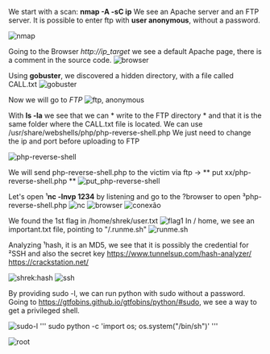 We start with a scan: **nmap -A -sC ip**
We see an Apache server and an FTP server. It is possible to enter ftp with **user anonymous**, without a password.

![nmap](https://raw.githubusercontent.com/elias403/Write-up-s/main/images/THM%20-%20Basic%20Hack/1.PNG)

Going to the Browser *http://ip_target* we see a default Apache page, there is a comment in the source code.
![browser](https://raw.githubusercontent.com/elias403/Write-up-s/main/images/THM%20-%20Basic%20Hack/2.png)

Using **gobuster**, we discovered a hidden directory, with a file called CALL.txt
![gobuster](https://raw.githubusercontent.com/elias403/Write-up-s/main/images/THM%20-%20Basic%20Hack/3.png)

Now we will go to *FTP*
![ftp, anonymous](https://raw.githubusercontent.com/elias403/Write-up-s/main/images/THM%20-%20Basic%20Hack/4.PNG)

With **ls -la** we see that we can * write to the FTP directory * and that it is the same folder where the CALL.txt file is located.
We can use /usr/share/webshells/php/php-reverse-shell.php
We just need to change the ip and port before uploading to FTP

![php-reverse-shell](https://raw.githubusercontent.com/elias403/Write-up-s/main/images/THM%20-%20Basic%20Hack/5.PNG)

We will send php-reverse-shell.php to the victim via ftp -> ** put xx/php-reverse-shell.php **
![put_php-reverse-shell](https://raw.githubusercontent.com/elias403/Write-up-s/main/images/THM%20-%20Basic%20Hack/6.PNG)

Let's open ¹**nc -lnvp 1234** by listening and go to the ?browser to open ³php-reverse-shell.php
![nc](https://raw.githubusercontent.com/elias403/Write-up-s/main/images/THM%20-%20Basic%20Hack/7.PNG)
![browser](https://raw.githubusercontent.com/elias403/Write-up-s/main/images/THM%20-%20Basic%20Hack/8.PNG)
![conexão](https://raw.githubusercontent.com/elias403/Write-up-s/main/images/THM%20-%20Basic%20Hack/9.PNG)

We found the 1st flag in /home/shrek/user.txt
![flag1](https://raw.githubusercontent.com/elias403/Write-up-s/main/images/THM%20-%20Basic%20Hack/10.PNG)
In / home, we see an important.txt file, pointing to "/.runme.sh"
![runme.sh](https://raw.githubusercontent.com/elias403/Write-up-s/main/images/THM%20-%20Basic%20Hack/11.PNG)

Analyzing ¹hash, it is an MD5, we see that it is possibly the credential for ²SSH and also the secret key
https://www.tunnelsup.com/hash-analyzer/
https://crackstation.net/

![shrek:hash](https://raw.githubusercontent.com/elias403/Write-up-s/main/images/THM%20-%20Basic%20Hack/12.PNG)
![ssh](https://raw.githubusercontent.com/elias403/Write-up-s/main/images/THM%20-%20Basic%20Hack/13.PNG)

By providing sudo -l, we can run python with sudo without a password. Going to https://gtfobins.github.io/gtfobins/python/#sudo, we see a way to get a privileged shell.

![sudo-l](https://raw.githubusercontent.com/elias403/Write-up-s/main/images/THM%20-%20Basic%20Hack/14.PNG)
'''
sudo python -c 'import os; os.system("/bin/sh")'
'''

![root](https://raw.githubusercontent.com/elias403/Write-up-s/main/images/THM%20-%20Basic%20Hack/15.PNG)



